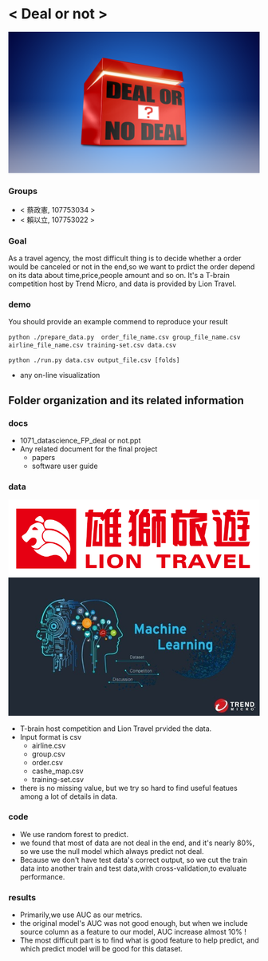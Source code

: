 # < Deal or not >
![image](https://github.com/1071-DataScience/finalproject-TsaiZX/blob/master/docs/deal%20or%20not.png)
### Groups
* < 蔡政憲, 107753034 >
* < 賴以立, 107753022 >


### Goal
As a travel agency, the most difficult thing is to decide whether a order would be canceled or not in the end,so we want to prdict the order depend on its data about time,price,people amount and so on. It's a T-brain competition host by Trend Micro, and data is provided by Lion Travel.

### demo 
You should provide an example commend to reproduce your result
```prepare python
python ./prepare_data.py  order_file_name.csv group_file_name.csv airline_file_name.csv training-set.csv data.csv
```
```run python
python ./run.py data.csv output_file.csv [folds]
```
* any on-line visualization

## Folder organization and its related information

### docs
* 1071_datascience_FP_deal or not.ppt
* Any related document for the final project
  * papers
  * software user guide

### data
![image](https://github.com/1071-DataScience/finalproject-TsaiZX/blob/master/docs/lion.png)
![image](https://github.com/1071-DataScience/finalproject-TsaiZX/blob/master/docs/tbrain.jpg)
* T-brain host competition and Lion Travel prvided the data. 
* Input format is csv
  * airline.csv
  * group.csv
  * order.csv
  * cashe_map.csv
  * training-set.csv
* there is no missing value, but we try so hard to find useful featues among a lot of details in data.
### code

* We use random forest to predict.
* we found that most of data are not deal in the end, and it's nearly 80%, so we use the null model which always predict not deal.
* Because we don't have test data's correct output, so we cut the train data into another train and test data,with cross-validation,to evaluate performance.

### results

* Primarily,we use AUC as our metrics.
* the original model's AUC was not good enough, but when we include source column as a feature to our model, AUC increase almost 10% !
* The most difficult part is to find what is good feature to help predict, and which predict model will be good for this dataset.
